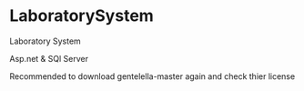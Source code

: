 # LaboratorySystem
Laboratory System


Asp.net & SQl Server

Recommended to download gentelella-master again and check thier license
